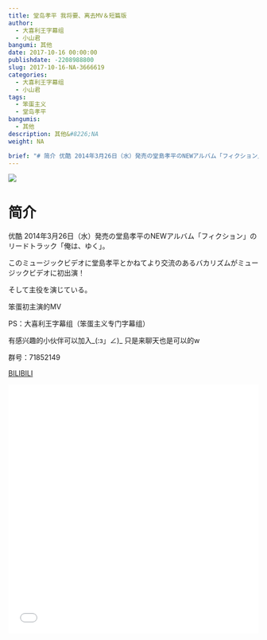 ```yaml
---
title: 堂岛孝平 我将要、离去MV＆短篇版
author: 
  - 大喜利王字幕组
  - 小山君
bangumi: 其他
date: 2017-10-16 00:00:00
publishdate: -2208988800
slug: 2017-10-16-NA-3666619
categories: 
  - 大喜利王字幕组
  - 小山君
tags: 
  - 笨蛋主义
  - 堂岛孝平
bangumis: 
  - 其他
description: 其他&#8226;NA
weight: NA

brief: "# 简介 优酷 2014年3月26日（水）発売の堂島孝平のNEWアルバム「フィクション」のリード­トラック「俺は、ゆく」。 このミュージックビデオに堂島孝平とかねてより交流のあるバカリズムがミュージックビ­デオに初出演！ そして主役を演じている。 笨蛋初主演的MV PS：大喜利王字幕组（笨蛋主义专门字幕组） 有感兴趣的小伙伴可以加入_(:з」∠)_ 只是来聊天也是可以的w 群号：71852149"
---
```


![](https://i.imgur.com/Dom7JYJ.png)

# 简介  
优酷 2014年3月26日（水）発売の堂島孝平のNEWアルバム「フィクション」のリード­トラック「俺は、ゆく」。


このミュージックビデオに堂島孝平とかねてより交流のあるバカリズムがミュージックビ­デオに初出演！


そして主役を演じている。


笨蛋初主演的MV


PS：大喜利王字幕组（笨蛋主义专门字幕组） 


有感兴趣的小伙伴可以加入_(:з」∠)_  只是来聊天也是可以的w


群号：71852149

  [BILIBILI](https://www.bilibili.com/video/av3666619/)


<div class="vcontainer">  <iframe class='video' src="//www.bilibili.com/blackboard/player.html?aid=3666619" width="100%" height="500" frameborder="0" allowfullscreen="allowfullscreen"></iframe></div>
